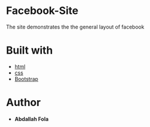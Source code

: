 # Facebook-Site
The site demonstrates the the general layout of facebook
# Built with
+ [html]()
+ [css ]()
+ [Bootstrap]()

# Author
+ #### Abdallah Fola
